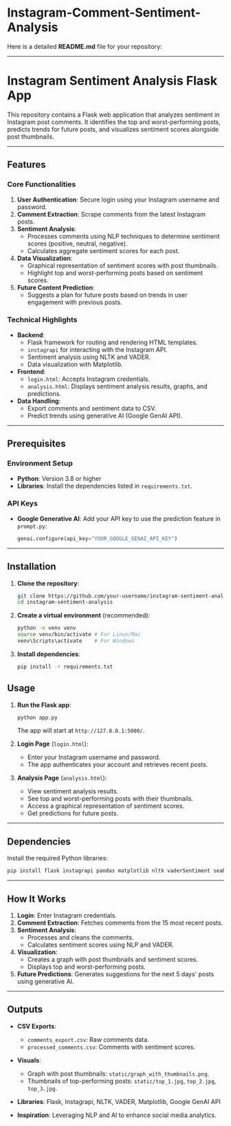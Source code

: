 # Instagram-Comment-Sentiment-Analysis
Here is a detailed **README.md** file for your repository:

---

# Instagram Sentiment Analysis Flask App

This repository contains a Flask web application that analyzes sentiment in Instagram post comments. It identifies the top and worst-performing posts, predicts trends for future posts, and visualizes sentiment scores alongside post thumbnails. 

---

## Features

### Core Functionalities
1. **User Authentication**: Secure login using your Instagram username and password.
2. **Comment Extraction**: Scrape comments from the latest Instagram posts.
3. **Sentiment Analysis**:
   - Processes comments using NLP techniques to determine sentiment scores (positive, neutral, negative).
   - Calculates aggregate sentiment scores for each post.
4. **Data Visualization**:
   - Graphical representation of sentiment scores with post thumbnails.
   - Highlight top and worst-performing posts based on sentiment scores.
5. **Future Content Prediction**:
   - Suggests a plan for future posts based on trends in user engagement with previous posts.

### Technical Highlights
- **Backend**:
  - Flask framework for routing and rendering HTML templates.
  - `instagrapi` for interacting with the Instagram API.
  - Sentiment analysis using NLTK and VADER.
  - Data visualization with Matplotlib.
- **Frontend**:
  - `login.html`: Accepts Instagram credentials.
  - `analysis.html`: Displays sentiment analysis results, graphs, and predictions.
- **Data Handling**:
  - Export comments and sentiment data to CSV.
  - Predict trends using generative AI (Google GenAI API).

---

## Prerequisites

### Environment Setup
- **Python**: Version 3.8 or higher
- **Libraries**: Install the dependencies listed in `requirements.txt`.

### API Keys
- **Google Generative AI**: Add your API key to use the prediction feature in `prompt.py`:
  ```python
  genai.configure(api_key="YOUR_GOOGLE_GENAI_API_KEY")
  ```

---

## Installation

1. **Clone the repository**:
   ```bash
   git clone https://github.com/your-username/instagram-sentiment-analysis.git
   cd instagram-sentiment-analysis
   ```

2. **Create a virtual environment** (recommended):
   ```bash
   python -m venv venv
   source venv/bin/activate # For Linux/Mac
   venv\Scripts\activate    # For Windows
   ```

3. **Install dependencies**:
   ```bash
   pip install -r requirements.txt
   ```

## Usage

1. **Run the Flask app**:
   ```bash
   python app.py
   ```
   The app will start at `http://127.0.0.1:5000/`.

2. **Login Page** (`login.html`):
   - Enter your Instagram username and password.
   - The app authenticates your account and retrieves recent posts.

3. **Analysis Page** (`analysis.html`):
   - View sentiment analysis results.
   - See top and worst-performing posts with their thumbnails.
   - Access a graphical representation of sentiment scores.
   - Get predictions for future posts.

---


## Dependencies

Install the required Python libraries:
```bash
pip install flask instagrapi pandas matplotlib nltk vaderSentiment seaborn emoji google-generativeai pillow
```

---

## How It Works

1. **Login**: Enter Instagram credentials.
2. **Comment Extraction**: Fetches comments from the 15 most recent posts.
3. **Sentiment Analysis**:
   - Processes and cleans the comments.
   - Calculates sentiment scores using NLP and VADER.
4. **Visualization**:
   - Creates a graph with post thumbnails and sentiment scores.
   - Displays top and worst-performing posts.
5. **Future Predictions**: Generates suggestions for the next 5 days' posts using generative AI.

---

## Outputs

- **CSV Exports**:
  - `comments_export.csv`: Raw comments data.
  - `processed_comments.csv`: Comments with sentiment scores.
- **Visuals**:
  - Graph with post thumbnails: `static/graph_with_thumbnails.png`.
  - Thumbnails of top-performing posts: `static/top_1.jpg`, `top_2.jpg`, `top_3.jpg`.


- **Libraries**: Flask, Instagrapi, NLTK, VADER, Matplotlib, Google GenAI API
- **Inspiration**: Leveraging NLP and AI to enhance social media analytics.
